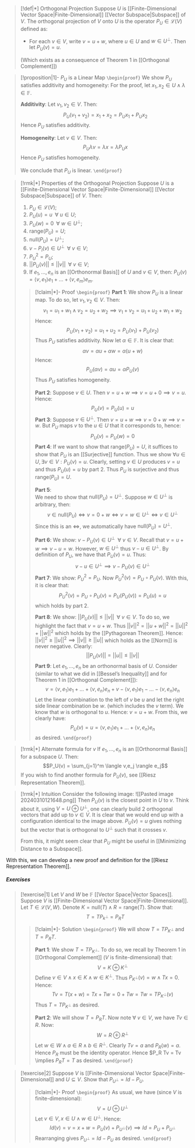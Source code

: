 
>[!def|*] Orthogonal Projection
>Suppose $U$ is [[Finite-Dimensional Vector Space|Finite-Dimensional]] [[Vector Subspace|Subspace]] of $V$. The orthogonal projection of $V$ onto $U$ is the operator $P_U \in \mathcal L(V)$ defined as:
> - For each $v \in V$, write $v = u+w$, where $u \in U$ and $w \in U^\perp$. Then let $P_U(v) = u$. 
> 
> (Which exists as a consequence of Theorem 1 in [[Orthogonal Complement]])

>[!proposition|1]- $P_U$ is a Linear Map
>`\begin{proof}` We show $P_U$ satisfies additivity and homogeneity:
>For the proof, let $x_1,x_2 \in U \; \land \; \lambda \in \mathbb{F}$.
>
>**Additivity**: Let $v_1, v_2 \in V$. Then: $$P_U(v_1+v_2) = x_1+x_2 = P_Ux_1 + P_Ux_2$$
>Hence $P_U$ satisfies additivity.
>
>**Homogeneity**: Let $v \in V$. Then: $$P_U\lambda v = \lambda x = \lambda P_Ux$$Hence $P_U$ satisfies homogeneity. 
>
>We conclude that $P_U$ is linear.
> `\end{proof}`

>[!rmk|*] Properties of the Orthogonal Projection
>Suppose $U$ is a [[Finite-Dimensional Vector Space|Finite-Dimensional]] [[Vector Subspace|Subspace]] of $V$. Then:
>1. $P_U \in \mathcal L(V)$;
>2. $P_U(u) = u \; \; \forall \: u \in U$;
>3. $P_U (w) = 0 \; \; \forall \: w \in U^\perp$;
>4. $\text{range}(P_U) = U$;
>5. $\text{null}(P_U) = U^\perp$;
>6. $v - P_I(v) \in U^\perp \; \; \forall \: v \in V$;
>7. $P_U^2 = P_U$;
>8. $||P_U (v)|| \le ||v|| \; \; \forall \: v \in V$;
>9. If $e_1, \dots , e_n$ is an [[Orthonormal Basis]] of $U$ and $v \in V$, then: $P_U(v) = \langle v,e_1 \rangle e_1 + \dots + \langle v,e_m \rangle e_m$. 
>
>>[!claim|*]- Proof
>>`\begin{proof}` 
>>**Part 1**:
>>We show $P_U$ is a linear map. To do so, let $v_1, v_2 \in V$. Then: $$v_1 = u_1 + w_1 \; \land \; v_2 = u_2 + w_2 \implies v_1 + v_2 = u_1 + u_2 + w_1 +w_2$$Hence: $$P_U(v_1+v_2) = u_1+u_2 = P_U(v_1) + P_U(v_2)$$Thus $P_U$ satisfies additivity. Now let $\alpha \in \mathbb{F}$. It is clear that: $$\alpha v = \alpha u + \alpha w = \alpha (u+w)$$Hence: $$P_U(\alpha v) = \alpha u = \alpha P_U(v)$$Thus $P_U$ satisfies homogeneity.
>>
>>**Part 2**:
>>Suppose $v \in U$. Then $v = u + w \implies v = u + 0 \implies v = u$. Hence: $$P_U(v) =P_U (u) = u$$
>>**Part 3**: 
>>Suppose $v \in U^\perp$. Then $v = u+w \implies v = 0 + w \implies v =w$. But $P_U$ maps $v$ to the $u \in U$ that it corresponds to, hence: $$P_U(v) = P_U(w) = 0$$
>>**Part 4**:
>>If we want to show that $\text{range}(P_U) = U$, it suffices to show that $P_U$ is an [[Surjective]] function. Thus we show $\forall u \in U, \exists v \in V : P_U(v) = u$. Clearly, setting $v \in U$ produces $v = u$ and thus $P_U(u) = u$ by part $2$. Thus $P_U$ is surjective and thus $\text{range}(P_U) = U$.
>>
>>**Part 5**:  
>>We need to show that $\text{null}(P_U) = U^\perp$. Suppose $w \in U^\perp$ is arbitrary, then: $$v \in \text{null}(P_U) \iff v = 0+w \iff v =w \in U^\perp \iff v \in U^\perp$$Since this is an $\iff$, we automatically have $\text{null}(P_U) = U^\perp$. 
>>
>>**Part 6**:
>>We show: $v - P_U(v) \in U^\perp \; \; \forall \: v \in V$. Recall that $v = u+w \implies v-u = w$. However, $w \in U^\perp$ thus $v-u \in U^\perp$. By definition of $P_U$, we have that $P_U(v) = u$. Thus: $$v-u \in U^\perp \implies v - P_U(v) \in U^\perp$$
>>**Part 7**:
>>We show: $P_U^2 = P_U$. Now $P_U^2 (v)= P_U \circ P_U (v)$. With this, it is clear that: $$P_U^2 (v)= P_U \circ P_U (v) = P_U(P_U(v)) = P_U(u) = u$$which holds by part $2$. 
>>
>>**Part 8**:
>>We show: $||P_U (v)|| \le ||v|| \; \; \forall \: v \in V$. To do so, we highlight the fact that $v = u+w$. Thus $||v||^2 = ||u+w||^2 = ||u||^2 + ||w||^2$ which holds by the [[Pythagorean Theorem]]. Hence: $||v||^2 \ge ||u||^2 \implies ||v|| \ge ||u||$ which holds as the [[Norm]] is never negative. Clearly: $$||P_U(v)|| = ||u|| \le ||v||$$
>>**Part 9**: Let $e_1, \dots , e_n$ be an orthonormal basis of $U$. Consider (similar to what we did in [[Bessel’s Inequality]] and for Theorem 1 in [[Orthogonal Complement]]): $$v =\langle v,e_1 \rangle e_1 + \dots +  \langle v,e_n \rangle e_n + v -  \langle v,e_1 \rangle e_1 - \dots -  \langle v,e_n \rangle e_n$$Let the linear combination to the left of $v$ be $u$ and let the right side linear combination be $w$. (which includes the $v$ term). We know that $w$ is orthogonal to $u$. Hence: $v = u+w$. From this, we clearly have: $$P_U(v) = u = \langle v,e_1 \rangle e_1 + \dots +  \langle v,e_n \rangle e_n$$as desired.
>> `\end{proof}`

>[!rmk|*] Alternate formula for $v$
>If $e_1, \dots , e_n$ is an [[Orthonormal Basis]] for a subspace $U$. Then: $$P_U(v) = \sum_{j=1}^m \langle v,e_j \rangle e_j$$
If you wish to find another formula for $P_U(v)$, see [[Riesz Representation Theorem]].

>[!rmk|*] Intuition
>Consider the following image:
>![[Pasted image 20240310121648.png]]
>Then $P_U (v)$ is the closest point in $U$ to $v$. Think about it, using $V = U \oplus U^\perp$, one can clearly build $2$ orthogonal vectors that add up to $v \in V$. It is clear that we would end up with a configuration identical to the image above. $P_U(v) = u$ gives nothing but the vector that is orthogonal to $U^\perp$ such that it crosses $v$.
>
>From this, it might seem clear that $P_U$ might be useful in [[Minimizing Distance to a Subspace]].

With this, we can develop a new proof and definition for the [[Riesz Representation Theorem]]. 

##### Exercises
>[!exercise|1]
>Let $V$ and $W$ be $\mathbb{F}$ [[Vector Space|Vector Spaces]]. Suppose $V$ is [[Finite-Dimensional Vector Space|Finite-Dimensional]]. Let $T \in \mathcal{L}(V,W)$. Denote $K = \text{null}(T) \; \land \; R = \text{range}(T)$. Show that: $$T = TP_{k^\perp} = P_RT$$
>>[!claim|*]- Solution
>>`\begin{proof}` We will show $T = TP_{K^\perp}$ and $T = P_RT$.
>>
>>**Part 1**: We show $T = TP_{K^\perp}$. To do so, we recall by Theorem 1 in [[Orthogonal Complement]] ($V$ is finite-dimensional) that: $$V = K \oplus K^\perp$$Define $v \in V \; \land \; x \in K \; \land \; w \in K^\perp$. Thus $P_{K^\perp}(v) = w \; \land \; Tx = 0$. Hence: $$Tv = T(x+w) = Tx + Tw = 0 + Tw = Tw = TP_{K^\perp}(v)$$Thus $T = TP_{K^\perp}$ as desired.
>>
>>**Part 2**: We will show $T = P_RT$. Now note $\forall \: v \in V$, we have $Tv \in R$. Now: $$W = R\oplus R^\perp$$Let $w \in W \; \land \; a \in R \; \land \; b \in R^\perp$. Clearly $Tv = a$ and $P_R(w) = a$. Hence $P_R$ must be the identity operator. Hence $P_R Tv = Tv \implies $P_R T =T$ as desired.
>>  `\end{proof}`

>[!exercise|2]
>Suppose $V$ is [[Finite-Dimensional Vector Space|Finite-Dimensional]] and $U \subseteq V$. Show that $P_{U^\perp} = Id - P_U$.
>>[!claim|*]- Proof
>>`\begin{proof}` As usual, we have (since $V$ is finite-dimensional): $$V = U\oplus U^\perp$$Let $v \in V, x \in U \; \land \; w \in U^\perp$. Hence: $$Id(v) = v = x+w = P_U(v) + P_{U^\perp}(v) \implies Id = P_U + P_{U^\perp}$$Rearranging gives $P_{U^\perp} = Id - P_U$ as desired.
>>  `\end{proof}`




